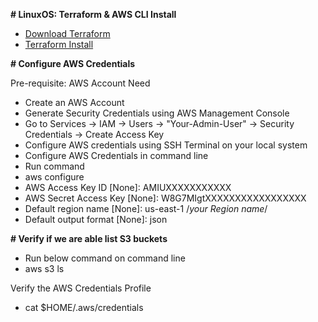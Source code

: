 **# LinuxOS: Terraform & AWS CLI Install**

* [Download Terraform](https://www.terraform.io/downloads.html) 
* [Terraform Install](https://learn.hashicorp.com/tutorials/terraform/install-cli)

**# Configure AWS Credentials**

Pre-requisite: AWS Account Need
* Create an AWS Account
* Generate Security Credentials using AWS Management Console
* Go to Services -> IAM -> Users -> "Your-Admin-User" -> Security Credentials -> Create Access Key
* Configure AWS credentials using SSH Terminal on your local system
* Configure AWS Credentials in command line
* Run command 
*   aws configure
*   AWS Access Key ID [None]: AMIUXXXXXXXXXXX
*   AWS Secret Access Key [None]: W8G7MIgtXXXXXXXXXXXXXXXXX
*   Default region name [None]: us-east-1          /*your Region name*/
*   Default output format [None]: json

**# Verify if we are able list S3 buckets**
* Run below command on command line
* aws s3 ls


Verify the AWS Credentials Profile
* cat $HOME/.aws/credentials

